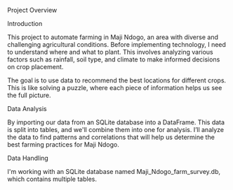 Project Overview

Introduction

This project to automate farming in Maji Ndogo, an area with diverse and challenging agricultural conditions. Before implementing technology, I need to understand where and what to plant. This involves analyzing various factors such as rainfall, soil type, and climate to make informed decisions on crop placement.

The goal is to use data to recommend the best locations for different crops. This is like solving a puzzle, where each piece of information helps us see the full picture.

Data Analysis

By importing our data from an SQLite database into a DataFrame. This data is split into tables, and we'll combine them into one for analysis. 
I’ll analyze the data to find patterns and correlations that will help us determine the best farming practices for Maji Ndogo.


Data Handling

I'm working with an SQLite database named Maji_Ndogo_farm_survey.db, which contains multiple tables. 
